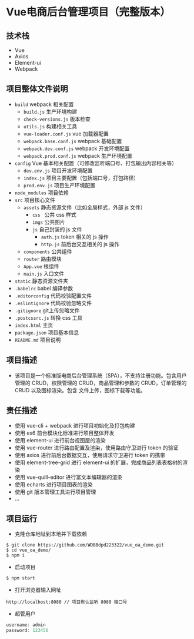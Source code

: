 # Vue电商后台管理项目（完整版本）

## 技术栈

- Vue
- Axios
- Element-ui
- Webpack



## 项目整体文件说明

- `build` webpack 相关配置
  - `build.js` 生产环境构建
  - `check-versions.js` 版本检查
  - `utils.js` 构建相关工具
  - `vue-loader.conf.js` vue 加载器配置
  - `webpack.base.conf.js` webpack 基础配置
  - `webpack.dev.conf.js` webpack 开发环境配置
  - `webpack.prod.conf.js` webpack 生产环境配置
- `config` Vue 基本相关配置（可修改监听端口号、打包输出内容相关等）
  - `dev.env.js` 项目开发环境配置
  - `index.js` 项目主要配置（包括端口号，打包路径）
  - `prod.env.js` 项目生产环境配置
- `node_modules` 项目依赖
- `src` 项目核心文件
  - `assets` 静态资源文件（比如全局样式，外部 js 文件）
    - `css ` 公共 css 样式
    - `imgs` 公共图片
    - `js` 自己封装的 js 文件
      - `auth.js` token 相关的 js 操作
      - `http.js` 前后台交互相关的 js 操作
  - `components` 公共组件
  - `router` 路由模块
  - `App.vue` 根组件
  - `main.js` 入口文件
- `static` 静态资源文件夹
- `.babelrc` babel 编译参数
- `.editorconfig` 代码校验配置文件
- `.eslintignore` 代码校验忽略文件
- `.gitignore` git上传忽略文件
- `.postcssrc.js` 转换 css 工具
- `index.html` 主页
- `package.json` 项目基本信息
- `README.md` 项目说明



## 项目描述

- 该项目是一个标准版电商后台管理系统（SPA），不支持注册功能。包含用户管理的 CRUD，权限管理的 CRUD，商品管理和参数的 CRUD，订单管理的 CRUD 以及图标渲染。包含 文件上传，图标下载等功能。



## 责任描述

- 使用 vue-cli + webpack 进行项目初始化及打包构建
- 使用 es6 前台模块化标准进行项目整体开发
- 使用 element-ui 进行前台视图层的渲染
- 使用 vue-router 进行路由配置及渲染，使用路由守卫进行 token 的验证
- 使用 axios 进行前后台数据交互，使用请求守卫进行 token 的携带
- 使用 element-tree-grid 进行 element-ui 的扩展，完成商品列表表格树的渲染
- 使用 vue-quill-editor 进行富文本编辑器的渲染
- 使用 echarts 进行项目图表的渲染
- 使用 git 版本管理工具进行项目管理
- ...



## 项目运行

- 克隆仓库地址到本地并下载依赖

```shell
$ git clone https://github.com/WDBBdpd223322/vue_oa_demo.git
$ cd vue_oa_demo/
$ npm i
```

- 启动项目

```shell
$ npm start
```

- 打开浏览器输入网址

```shell
http://localhost:8080 // 项目默认监听 8080 端口号
```

- 超管用户

```javascript
username: admin
password: 123456
```

